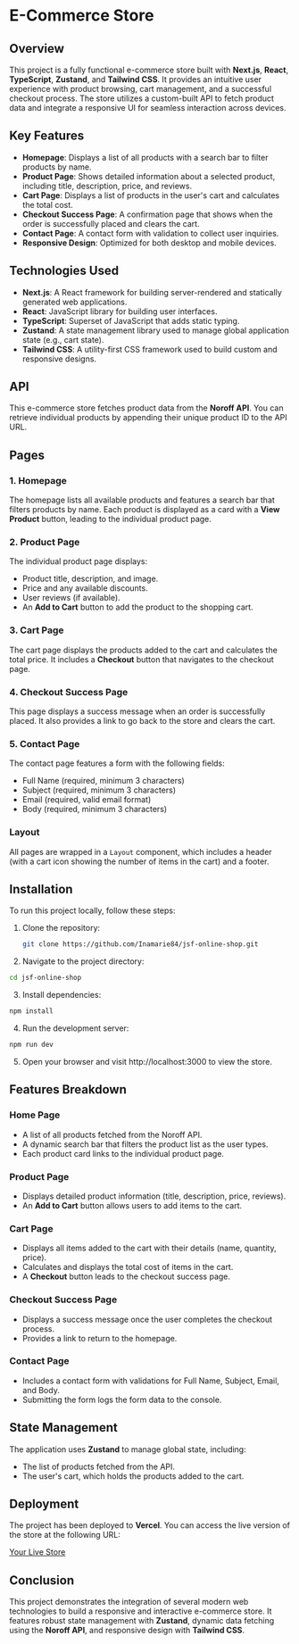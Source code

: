 # E-Commerce Store

## Overview

This project is a fully functional e-commerce store built with **Next.js**, **React**, **TypeScript**, **Zustand**, and **Tailwind CSS**. It provides an intuitive user experience with product browsing, cart management, and a successful checkout process. The store utilizes a custom-built API to fetch product data and integrate a responsive UI for seamless interaction across devices.

## Key Features

- **Homepage**: Displays a list of all products with a search bar to filter products by name.
- **Product Page**: Shows detailed information about a selected product, including title, description, price, and reviews.
- **Cart Page**: Displays a list of products in the user's cart and calculates the total cost.
- **Checkout Success Page**: A confirmation page that shows when the order is successfully placed and clears the cart.
- **Contact Page**: A contact form with validation to collect user inquiries.
- **Responsive Design**: Optimized for both desktop and mobile devices.

## Technologies Used

- **Next.js**: A React framework for building server-rendered and statically generated web applications.
- **React**: JavaScript library for building user interfaces.
- **TypeScript**: Superset of JavaScript that adds static typing.
- **Zustand**: A state management library used to manage global application state (e.g., cart state).
- **Tailwind CSS**: A utility-first CSS framework used to build custom and responsive designs.

## API

This e-commerce store fetches product data from the **Noroff API**. You can retrieve individual products by appending their unique product ID to the API URL.

## Pages

### 1. Homepage

The homepage lists all available products and features a search bar that filters products by name. Each product is displayed as a card with a **View Product** button, leading to the individual product page.

### 2. Product Page

The individual product page displays:

- Product title, description, and image.
- Price and any available discounts.
- User reviews (if available).
- An **Add to Cart** button to add the product to the shopping cart.

### 3. Cart Page

The cart page displays the products added to the cart and calculates the total price. It includes a **Checkout** button that navigates to the checkout page.

### 4. Checkout Success Page

This page displays a success message when an order is successfully placed. It also provides a link to go back to the store and clears the cart.

### 5. Contact Page

The contact page features a form with the following fields:

- Full Name (required, minimum 3 characters)
- Subject (required, minimum 3 characters)
- Email (required, valid email format)
- Body (required, minimum 3 characters)

### Layout

All pages are wrapped in a `Layout` component, which includes a header (with a cart icon showing the number of items in the cart) and a footer.

## Installation

To run this project locally, follow these steps:

1. Clone the repository:

   ```bash
   git clone https://github.com/Inamarie84/jsf-online-shop.git

   ```

2. Navigate to the project directory:

```bash
cd jsf-online-shop

```

3. Install dependencies:

```bash
npm install

```

4. Run the development server:

```bash
npm run dev

```

5. Open your browser and visit http://localhost:3000 to view the store.

## Features Breakdown

### Home Page

- A list of all products fetched from the Noroff API.
- A dynamic search bar that filters the product list as the user types.
- Each product card links to the individual product page.

### Product Page

- Displays detailed product information (title, description, price, reviews).
- An **Add to Cart** button allows users to add items to the cart.

### Cart Page

- Displays all items added to the cart with their details (name, quantity, price).
- Calculates and displays the total cost of items in the cart.
- A **Checkout** button leads to the checkout success page.

### Checkout Success Page

- Displays a success message once the user completes the checkout process.
- Provides a link to return to the homepage.

### Contact Page

- Includes a contact form with validations for Full Name, Subject, Email, and Body.
- Submitting the form logs the form data to the console.

## State Management

The application uses **Zustand** to manage global state, including:

- The list of products fetched from the API.
- The user's cart, which holds the products added to the cart.

## Deployment

The project has been deployed to **Vercel**. You can access the live version of the store at the following URL:

[Your Live Store](https://jsf-online-shop.vercel.app/)

## Conclusion

This project demonstrates the integration of several modern web technologies to build a responsive and interactive e-commerce store. It features robust state management with **Zustand**, dynamic data fetching using the **Noroff API**, and responsive design with **Tailwind CSS**.

```

```
